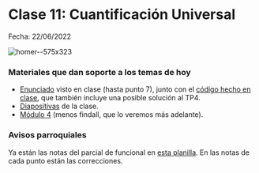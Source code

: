 # Clase 11: Cuantificación Universal

Fecha: 22/06/2022

![homer--575x323](https://github.com/pdepjm/bitacoras/assets/48812037/ede4f087-604e-400f-bdf9-d959842739fb)

### Materiales que dan soporte a los temas de hoy

* [Enunciado](https://docs.google.com/document/d/1p6C__cfmJEJsn4IEVfdc-2g1Te4Vr87YViASMacKP-4/edit) visto en clase (hasta punto 7), junto con el [código hecho en clase](https://github.com/pdepjm/2023-l-clase-11-forall/blob/main/programa.pl), que también incluye una posible solución al TP4.
* [Diapositivas](https://docs.google.com/presentation/d/1PJdOU6JRkBQr2HhA8Y-lUHkZpIAPsEkJsEixjSPNCjg/edit#slide=id.g25398d80073_0_1) de la clase.
* [Módulo 4](https://drive.google.com/open?id=1GGair_St5yWvItKRZH-FY_X2CdDREr60TrsV0zSiO5I) (menos findall, que lo veremos más adelante).

### Avisos parroquiales

Ya están las notas del parcial de funcional en [esta planilla](https://docs.google.com/spreadsheets/d/13JbismO8OMVlLTOIxjJfmNdP3_yO3mQ4ptjNtm831ic/edit#gid=0). En las notas de cada punto están las correcciones.
